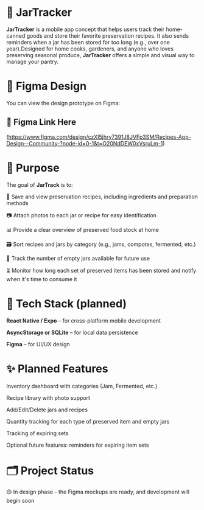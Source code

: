 # 🥫 JarTracker
**JarTracker** is a mobile app concept that helps users track their home-canned goods and store their favorite preservation recipes. It also sends reminders when a jar has been stored for too long (e.g., over one year).Designed for home cooks, gardeners, and anyone who loves preserving seasonal produce, **JarTracker** offers a simple and visual way to manage your pantry.





# 📱 Figma Design
You can view the design prototype on Figma:

## 🔗 Figma Link Here
(https://www.figma.com/design/czXI5jhry7391J8JVFp3SM/Recipes-App-Design--Community-?node-id=0-1&t=O20NdDEW0xVsruLm-1)





# 🎯 Purpose

The goal of **JarTrack** is to:

📝 Save and view preservation recipes, including ingredients and preparation methods

📷 Attach photos to each jar or recipe for easy identification

📊 Provide a clear overview of preserved food stock at home

🗃️ Sort recipes and jars by category (e.g., jams, compotes, fermented, etc.)

🧮 Track the number of empty jars available for future use

⏳ Monitor how long each set of preserved items has been stored and notify when it's time to consume it





# 🔧 Tech Stack (planned)
**React Native / Expo** – for cross-platform mobile development

**AsyncStorage or SQLite** – for local data persistence

**Figma** – for UI/UX design





# ✨ Planned Features
Inventory dashboard with categories (Jam, Fermented, etc.)

Recipe library with photo support

Add/Edit/Delete jars and recipes

Quantity tracking for each type of preserved item and empty jars

Tracking of expiring sets

Optional future features: reminders for expiring item sets





# 🗂️ Project Status
🟡 In design phase - the Figma mockups are ready, and development will begin soon
